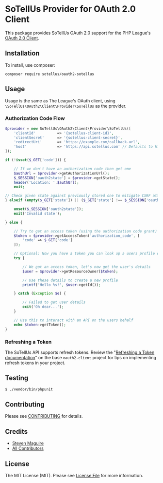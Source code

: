 # SoTellUs Provider for OAuth 2.0 Client

This package provides SoTellUs OAuth 2.0 support for the PHP League's [OAuth 2.0 Client](https://github.com/thephpleague/oauth2-client).

## Installation

To install, use composer:

```
composer require sotellus/oauth2-sotellus
```

## Usage

Usage is the same as The League's OAuth client, using `\SoTellUs\OAuth2\Client\Provider\SoTellUs` as the provider.

### Authorization Code Flow

```php
$provider = new SoTellUs\OAuth2\Client\Provider\SoTellUs([
    'clientId'          => '{sotellus-client-id}',
    'clientSecret'      => '{sotellus-client-secret}',
    'redirectUri'       => 'https://example.com/callback-url',
    'host'              => 'https://api.sotellus.com' // Defaults to https://api.sotellus.com
]);

if (!isset($_GET['code'])) {

    // If we don't have an authorization code then get one
    $authUrl = $provider->getAuthorizationUrl();
    $_SESSION['oauth2state'] = $provider->getState();
    header('Location: '.$authUrl);
    exit;

// Check given state against previously stored one to mitigate CSRF attack
} elseif (empty($_GET['state']) || ($_GET['state'] !== $_SESSION['oauth2state'])) {

    unset($_SESSION['oauth2state']);
    exit('Invalid state');

} else {

    // Try to get an access token (using the authorization code grant)
    $token = $provider->getAccessToken('authorization_code', [
        'code' => $_GET['code']
    ]);

    // Optional: Now you have a token you can look up a users profile data
    try {

        // We got an access token, let's now get the user's details
        $user = $provider->getResourceOwner($token);

        // Use these details to create a new profile
        printf('Hello %s!', $user->getId());

    } catch (Exception $e) {

        // Failed to get user details
        exit('Oh dear...');
    }

    // Use this to interact with an API on the users behalf
    echo $token->getToken();
}
```

### Refreshing a Token

The SoTellUs API supports refresh tokens. Review the "[Refreshing a Token documentation](https://github.com/thephpleague/oauth2-client#refreshing-a-token)" on the base `oauth2-client` project for tips on implementing refresh tokens in your project.

## Testing

``` bash
$ ./vendor/bin/phpunit
```

## Contributing

Please see [CONTRIBUTING](https://github.com/sotellus/oauth2-sotellus/blob/master/CONTRIBUTING.md) for details.


## Credits

- [Steven Maguire](https://github.com/sotellus)
- [All Contributors](https://github.com/sotellus/oauth2-sotellus/contributors)


## License

The MIT License (MIT). Please see [License File](https://github.com/sotellus/oauth2-sotellus/blob/master/LICENSE) for more information.
